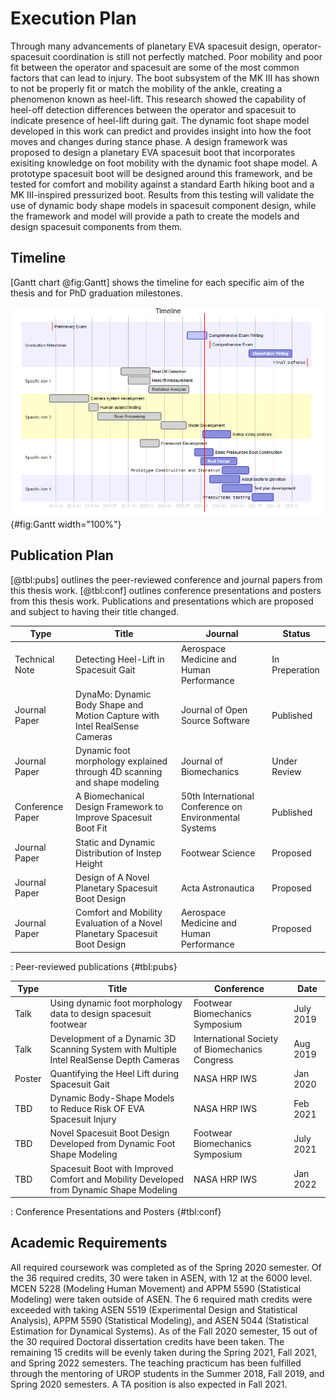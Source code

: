 
# Execution Plan

Through many advancements of planetary EVA spacesuit design, operator-spacesuit coordination is still not perfectly matched. 
Poor mobility and poor fit between the operator and spacesuit are some of the most common factors that can lead to injury. 
The boot subsystem of the MK III has shown to not be properly fit or match the mobility of the ankle, creating a phenomenon known as heel-lift. 
This research showed the capability of heel-off detection differences between the operator and spacesuit to indicate presence of heel-lift during gait. 
The dynamic foot shape model developed in this work can predict and provides insight into how the foot moves and changes during stance phase. 
A design framework was proposed to design a planetary EVA spacesuit boot that incorporates exisiting knowledge on foot mobility with the dynamic foot shape model. 
A prototype spacesuit boot will be designed around this framework, and be tested for comfort and mobility against a standard Earth hiking boot and a MK III-inspired pressurized boot. 
Results from this testing will validate the use of dynamic body shape models in spacesuit component design, while the framework and model will provide a path to create the models and design spacesuit components from them. 

## Timeline 

[Gantt chart @fig:Gantt] shows the timeline for each specific aim of the thesis and for PhD graduation milestones.

![Gantt chart showing PhD timeline](../fig/Gantt.png){#fig:Gantt width="100%"} 


## Publication Plan
[@tbl:pubs] outlines the peer-reviewed conference and journal papers from this thesis work. 
[@tbl:conf] outlines conference presentations and posters from this thesis work. 
Publications and presentations which are proposed and subject to having their title changed. 

| Type | Title | Journal | Status |
|-|-|-|-|
| Technical Note | Detecting Heel-Lift in Spacesuit Gait | Aerospace Medicine and Human Performance | In Preperation|
| Journal Paper | DynaMo: Dynamic Body Shape and Motion Capture with Intel RealSense Cameras | Journal of Open Source Software | Published |
| Journal Paper | Dynamic foot morphology explained through 4D scanning and shape modeling | Journal of Biomechanics | Under Review |
| Conference Paper | A Biomechanical Design Framework to Improve Spacesuit Boot Fit | 50th International Conference on Environmental Systems | Published |
| Journal Paper | Static and Dynamic Distribution of Instep Height | Footwear Science | Proposed |
| Journal Paper | Design of A Novel Planetary Spacesuit Boot Design | Acta Astronautica | Proposed |
| Journal Paper | Comfort and Mobility Evaluation of a Novel Planetary Spacesuit Boot Design | Aerospace Medicine and Human Performance | Proposed |
: Peer-reviewed publications {#tbl:pubs}




| Type | Title | Conference | Date |
|-|-|-|-|
| Talk | Using dynamic foot morphology data to design spacesuit footwear | Footwear Biomechanics Symposium | July 2019 |
| Talk | Development of a Dynamic 3D Scanning System with Multiple Intel RealSense Depth Cameras | International Society of Biomechanics Congress | Aug 2019 |
| Poster | Quantifying the Heel Lift during Spacesuit Gait | NASA HRP IWS | Jan 2020 |
| TBD | Dynamic Body-Shape Models to Reduce Risk OF EVA Spacesuit Injury | NASA HRP IWS | Feb 2021 |
| TBD | Novel Spacesuit Boot Design Developed from Dynamic Foot Shape Modeling | Footwear Biomechanics Symposium | July 2021 |
| TBD | Spacesuit Boot with Improved Comfort and Mobility Developed from Dynamic Shape Modeling | NASA HRP IWS | Jan 2022 |
: Conference Presentations and Posters {#tbl:conf}

## Academic Requirements

All required coursework was completed as of the Spring 2020 semester. Of the 36 required credits, 30 were taken in ASEN, with 12 at the 6000 level. MCEN 5228 (Modeling Human Movement) and APPM 5590 (Statistical Modeling) were taken outside of ASEN. The 6 required math credits were exceeded with taking ASEN 5519 (Experimental Design and Statistical Analysis), APPM 5590 (Statistical Modeling), and ASEN 5044 (Statistical Estimation for Dynamical Systems). As of the Fall 2020 semester, 15 out of the 30 required Doctoral dissertation credits have been taken. The remaining 15 credits will be evenly taken during the Spring 2021, Fall 2021, and Spring 2022 semesters. The teaching practicum has been fulfilled through the mentoring of UROP students in the Summer 2018, Fall 2019, and Spring 2020 semesters. A  TA position is also expected in Fall 2021. 

